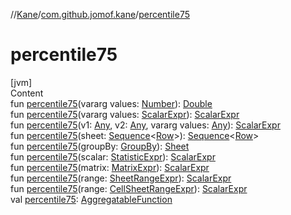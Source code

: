 //[Kane](../index.md)/[com.github.jomof.kane](index.md)/[percentile75](percentile75.md)



# percentile75  
[jvm]  
Content  
fun [percentile75](percentile75.md)(vararg values: [Number](https://kotlinlang.org/api/latest/jvm/stdlib/kotlin/-number/index.html)): [Double](https://kotlinlang.org/api/latest/jvm/stdlib/kotlin/-double/index.html)  
fun [percentile75](percentile75.md)(vararg values: [ScalarExpr](-scalar-expr/index.md)): [ScalarExpr](-scalar-expr/index.md)  
fun [percentile75](percentile75.md)(v1: [Any](https://kotlinlang.org/api/latest/jvm/stdlib/kotlin/-any/index.html), v2: [Any](https://kotlinlang.org/api/latest/jvm/stdlib/kotlin/-any/index.html), vararg values: [Any](https://kotlinlang.org/api/latest/jvm/stdlib/kotlin/-any/index.html)): [ScalarExpr](-scalar-expr/index.md)  
fun [percentile75](percentile75.md)(sheet: [Sequence](https://kotlinlang.org/api/latest/jvm/stdlib/kotlin.sequences/-sequence/index.html)<[Row](../com.github.jomof.kane.api/-row/index.md)>): [Sequence](https://kotlinlang.org/api/latest/jvm/stdlib/kotlin.sequences/-sequence/index.html)<[Row](../com.github.jomof.kane.api/-row/index.md)>  
fun [percentile75](percentile75.md)(groupBy: [GroupBy](../com.github.jomof.kane.impl.sheet/-group-by/index.md)): [Sheet](../com.github.jomof.kane.impl.sheet/-sheet/index.md)  
fun [percentile75](percentile75.md)(scalar: [StatisticExpr](-statistic-expr/index.md)): [ScalarExpr](-scalar-expr/index.md)  
fun [percentile75](percentile75.md)(matrix: [MatrixExpr](-matrix-expr/index.md)): [ScalarExpr](-scalar-expr/index.md)  
fun [percentile75](percentile75.md)(range: [SheetRangeExpr](../com.github.jomof.kane.impl.sheet/-sheet-range-expr/index.md)): [ScalarExpr](-scalar-expr/index.md)  
fun [percentile75](percentile75.md)(range: [CellSheetRangeExpr](../com.github.jomof.kane.impl.sheet/-cell-sheet-range-expr/index.md)): [ScalarExpr](-scalar-expr/index.md)  
val [percentile75](percentile75.md): [AggregatableFunction](../com.github.jomof.kane.impl.functions/-aggregatable-function/index.md)  



